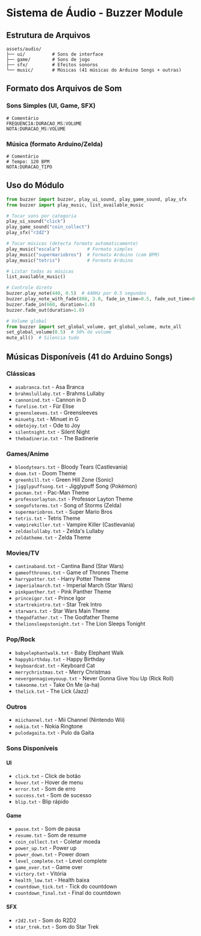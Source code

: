 # Sistema de Áudio - Buzzer Module

## Estrutura de Arquivos

```
assets/audio/
├── ui/          # Sons de interface
├── game/        # Sons de jogo
├── sfx/         # Efeitos sonoros
└── music/       # Músicas (41 músicas do Arduino Songs + outras)
```

## Formato dos Arquivos de Som

### Sons Simples (UI, Game, SFX)
```
# Comentário
FREQUENCIA:DURACAO_MS:VOLUME
NOTA:DURACAO_MS:VOLUME
```

### Música (formato Arduino/Zelda)
```
# Comentário
# Tempo: 120 BPM
NOTA:DURACAO_TIPO
```

## Uso do Módulo

```python
from buzzer import buzzer, play_ui_sound, play_game_sound, play_sfx
from buzzer import play_music, list_available_music

# Tocar sons por categoria
play_ui_sound("click")
play_game_sound("coin_collect")
play_sfx("r2d2")

# Tocar músicas (detecta formato automaticamente)
play_music("escala")          # Formato simples
play_music("supermariobros")  # Formato Arduino (com BPM)
play_music("tetris")          # Formato Arduino

# Listar todas as músicas
list_available_music()

# Controle direto
buzzer.play_note(440, 0.5)  # 440Hz por 0.5 segundos
buzzer.play_note_with_fade(880, 3.0, fade_in_time=0.5, fade_out_time=0.5)
buzzer.fade_in(660, duration=1.0)
buzzer.fade_out(duration=1.0)

# Volume global
from buzzer import set_global_volume, get_global_volume, mute_all
set_global_volume(0.5)  # 50% do volume
mute_all()  # Silencia tudo
```

## Músicas Disponíveis (41 do Arduino Songs)

### Clássicas
- `asabranca.txt` - Asa Branca
- `brahmslullaby.txt` - Brahms Lullaby
- `cannonind.txt` - Cannon in D
- `furelise.txt` - Für Elise
- `greensleeves.txt` - Greensleeves
- `minuetg.txt` - Minuet in G
- `odetojoy.txt` - Ode to Joy
- `silentnight.txt` - Silent Night
- `thebadinerie.txt` - The Badinerie

### Games/Anime
- `bloodytears.txt` - Bloody Tears (Castlevania)
- `doom.txt` - Doom Theme
- `greenhill.txt` - Green Hill Zone (Sonic)
- `jigglypuffsong.txt` - Jigglypuff Song (Pokémon)
- `pacman.txt` - Pac-Man Theme
- `professorlayton.txt` - Professor Layton Theme
- `songofstorms.txt` - Song of Storms (Zelda)
- `supermariobros.txt` - Super Mario Bros
- `tetris.txt` - Tetris Theme
- `vampirekiller.txt` - Vampire Killer (Castlevania)
- `zeldaslullaby.txt` - Zelda's Lullaby
- `zeldatheme.txt` - Zelda Theme

### Movies/TV
- `cantinaband.txt` - Cantina Band (Star Wars)
- `gameofthrones.txt` - Game of Thrones Theme
- `harrypotter.txt` - Harry Potter Theme
- `imperialmarch.txt` - Imperial March (Star Wars)
- `pinkpanther.txt` - Pink Panther Theme
- `princeigor.txt` - Prince Igor
- `startrekintro.txt` - Star Trek Intro
- `starwars.txt` - Star Wars Main Theme
- `thegodfather.txt` - The Godfather Theme
- `thelionsleepstonight.txt` - The Lion Sleeps Tonight

### Pop/Rock
- `babyelephantwalk.txt` - Baby Elephant Walk
- `happybirthday.txt` - Happy Birthday
- `keyboardcat.txt` - Keyboard Cat
- `merrychristmas.txt` - Merry Christmas
- `nevergonnagiveyouup.txt` - Never Gonna Give You Up (Rick Roll)
- `takeonme.txt` - Take On Me (a-ha)
- `thelick.txt` - The Lick (Jazz)

### Outros
- `miichannel.txt` - Mii Channel (Nintendo Wii)
- `nokia.txt` - Nokia Ringtone
- `pulodagaita.txt` - Pulo da Gaita

### Sons Disponíveis

#### UI
- `click.txt` - Click de botão
- `hover.txt` - Hover de menu
- `error.txt` - Som de erro
- `success.txt` - Som de sucesso
- `blip.txt` - Blip rápido

#### Game
- `pause.txt` - Som de pausa
- `resume.txt` - Som de resume
- `coin_collect.txt` - Coletar moeda
- `power_up.txt` - Power up
- `power_down.txt` - Power down
- `level_complete.txt` - Level complete
- `game_over.txt` - Game over
- `victory.txt` - Vitória
- `health_low.txt` - Health baixa
- `countdown_tick.txt` - Tick do countdown
- `countdown_final.txt` - Final do countdown

#### SFX
- `r2d2.txt` - Som do R2D2
- `star_trek.txt` - Som do Star Trek
